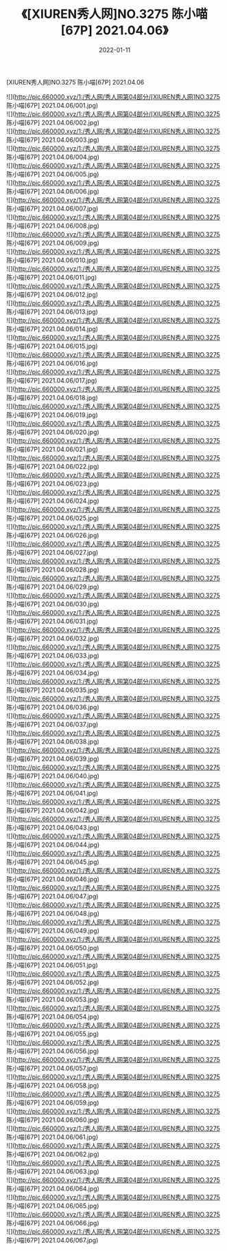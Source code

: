 ﻿---
layout: post
title:  《[XIUREN秀人网]NO.3275 陈小喵[67P] 2021.04.06》
date:   2022-01-11
img: http://pic.660000.xyz/1:/秀人网/秀人网第04部分/[XIUREN秀人网]NO.3275 陈小喵[67P] 2021.04.06/000.jpg
categories: [美女, 清纯, 唯美]
---

[XIUREN秀人网]NO.3275 陈小喵[67P] 2021.04.06

 ![](http://pic.660000.xyz/1:/秀人网/秀人网第04部分/[XIUREN秀人网]NO.3275 陈小喵[67P] 2021.04.06/001.jpg) <br>![](http://pic.660000.xyz/1:/秀人网/秀人网第04部分/[XIUREN秀人网]NO.3275 陈小喵[67P] 2021.04.06/002.jpg) <br>![](http://pic.660000.xyz/1:/秀人网/秀人网第04部分/[XIUREN秀人网]NO.3275 陈小喵[67P] 2021.04.06/003.jpg) <br>![](http://pic.660000.xyz/1:/秀人网/秀人网第04部分/[XIUREN秀人网]NO.3275 陈小喵[67P] 2021.04.06/004.jpg) <br>![](http://pic.660000.xyz/1:/秀人网/秀人网第04部分/[XIUREN秀人网]NO.3275 陈小喵[67P] 2021.04.06/005.jpg) <br>![](http://pic.660000.xyz/1:/秀人网/秀人网第04部分/[XIUREN秀人网]NO.3275 陈小喵[67P] 2021.04.06/006.jpg) <br>![](http://pic.660000.xyz/1:/秀人网/秀人网第04部分/[XIUREN秀人网]NO.3275 陈小喵[67P] 2021.04.06/007.jpg) <br>![](http://pic.660000.xyz/1:/秀人网/秀人网第04部分/[XIUREN秀人网]NO.3275 陈小喵[67P] 2021.04.06/008.jpg) <br>![](http://pic.660000.xyz/1:/秀人网/秀人网第04部分/[XIUREN秀人网]NO.3275 陈小喵[67P] 2021.04.06/009.jpg) <br>![](http://pic.660000.xyz/1:/秀人网/秀人网第04部分/[XIUREN秀人网]NO.3275 陈小喵[67P] 2021.04.06/010.jpg) <br>![](http://pic.660000.xyz/1:/秀人网/秀人网第04部分/[XIUREN秀人网]NO.3275 陈小喵[67P] 2021.04.06/011.jpg) <br>![](http://pic.660000.xyz/1:/秀人网/秀人网第04部分/[XIUREN秀人网]NO.3275 陈小喵[67P] 2021.04.06/012.jpg) <br>![](http://pic.660000.xyz/1:/秀人网/秀人网第04部分/[XIUREN秀人网]NO.3275 陈小喵[67P] 2021.04.06/013.jpg) <br>![](http://pic.660000.xyz/1:/秀人网/秀人网第04部分/[XIUREN秀人网]NO.3275 陈小喵[67P] 2021.04.06/014.jpg) <br>![](http://pic.660000.xyz/1:/秀人网/秀人网第04部分/[XIUREN秀人网]NO.3275 陈小喵[67P] 2021.04.06/015.jpg) <br>![](http://pic.660000.xyz/1:/秀人网/秀人网第04部分/[XIUREN秀人网]NO.3275 陈小喵[67P] 2021.04.06/016.jpg) <br>![](http://pic.660000.xyz/1:/秀人网/秀人网第04部分/[XIUREN秀人网]NO.3275 陈小喵[67P] 2021.04.06/017.jpg) <br>![](http://pic.660000.xyz/1:/秀人网/秀人网第04部分/[XIUREN秀人网]NO.3275 陈小喵[67P] 2021.04.06/018.jpg) <br>![](http://pic.660000.xyz/1:/秀人网/秀人网第04部分/[XIUREN秀人网]NO.3275 陈小喵[67P] 2021.04.06/019.jpg) <br>![](http://pic.660000.xyz/1:/秀人网/秀人网第04部分/[XIUREN秀人网]NO.3275 陈小喵[67P] 2021.04.06/020.jpg) <br>![](http://pic.660000.xyz/1:/秀人网/秀人网第04部分/[XIUREN秀人网]NO.3275 陈小喵[67P] 2021.04.06/021.jpg) <br>![](http://pic.660000.xyz/1:/秀人网/秀人网第04部分/[XIUREN秀人网]NO.3275 陈小喵[67P] 2021.04.06/022.jpg) <br>![](http://pic.660000.xyz/1:/秀人网/秀人网第04部分/[XIUREN秀人网]NO.3275 陈小喵[67P] 2021.04.06/023.jpg) <br>![](http://pic.660000.xyz/1:/秀人网/秀人网第04部分/[XIUREN秀人网]NO.3275 陈小喵[67P] 2021.04.06/024.jpg) <br>![](http://pic.660000.xyz/1:/秀人网/秀人网第04部分/[XIUREN秀人网]NO.3275 陈小喵[67P] 2021.04.06/025.jpg) <br>![](http://pic.660000.xyz/1:/秀人网/秀人网第04部分/[XIUREN秀人网]NO.3275 陈小喵[67P] 2021.04.06/026.jpg) <br>![](http://pic.660000.xyz/1:/秀人网/秀人网第04部分/[XIUREN秀人网]NO.3275 陈小喵[67P] 2021.04.06/027.jpg) <br>![](http://pic.660000.xyz/1:/秀人网/秀人网第04部分/[XIUREN秀人网]NO.3275 陈小喵[67P] 2021.04.06/028.jpg) <br>![](http://pic.660000.xyz/1:/秀人网/秀人网第04部分/[XIUREN秀人网]NO.3275 陈小喵[67P] 2021.04.06/029.jpg) <br>![](http://pic.660000.xyz/1:/秀人网/秀人网第04部分/[XIUREN秀人网]NO.3275 陈小喵[67P] 2021.04.06/030.jpg) <br>![](http://pic.660000.xyz/1:/秀人网/秀人网第04部分/[XIUREN秀人网]NO.3275 陈小喵[67P] 2021.04.06/031.jpg) <br>![](http://pic.660000.xyz/1:/秀人网/秀人网第04部分/[XIUREN秀人网]NO.3275 陈小喵[67P] 2021.04.06/032.jpg) <br>![](http://pic.660000.xyz/1:/秀人网/秀人网第04部分/[XIUREN秀人网]NO.3275 陈小喵[67P] 2021.04.06/033.jpg) <br>![](http://pic.660000.xyz/1:/秀人网/秀人网第04部分/[XIUREN秀人网]NO.3275 陈小喵[67P] 2021.04.06/034.jpg) <br>![](http://pic.660000.xyz/1:/秀人网/秀人网第04部分/[XIUREN秀人网]NO.3275 陈小喵[67P] 2021.04.06/035.jpg) <br>![](http://pic.660000.xyz/1:/秀人网/秀人网第04部分/[XIUREN秀人网]NO.3275 陈小喵[67P] 2021.04.06/036.jpg) <br>![](http://pic.660000.xyz/1:/秀人网/秀人网第04部分/[XIUREN秀人网]NO.3275 陈小喵[67P] 2021.04.06/037.jpg) <br>![](http://pic.660000.xyz/1:/秀人网/秀人网第04部分/[XIUREN秀人网]NO.3275 陈小喵[67P] 2021.04.06/038.jpg) <br>![](http://pic.660000.xyz/1:/秀人网/秀人网第04部分/[XIUREN秀人网]NO.3275 陈小喵[67P] 2021.04.06/039.jpg) <br>![](http://pic.660000.xyz/1:/秀人网/秀人网第04部分/[XIUREN秀人网]NO.3275 陈小喵[67P] 2021.04.06/040.jpg) <br>![](http://pic.660000.xyz/1:/秀人网/秀人网第04部分/[XIUREN秀人网]NO.3275 陈小喵[67P] 2021.04.06/041.jpg) <br>![](http://pic.660000.xyz/1:/秀人网/秀人网第04部分/[XIUREN秀人网]NO.3275 陈小喵[67P] 2021.04.06/042.jpg) <br>![](http://pic.660000.xyz/1:/秀人网/秀人网第04部分/[XIUREN秀人网]NO.3275 陈小喵[67P] 2021.04.06/043.jpg) <br>![](http://pic.660000.xyz/1:/秀人网/秀人网第04部分/[XIUREN秀人网]NO.3275 陈小喵[67P] 2021.04.06/044.jpg) <br>![](http://pic.660000.xyz/1:/秀人网/秀人网第04部分/[XIUREN秀人网]NO.3275 陈小喵[67P] 2021.04.06/045.jpg) <br>![](http://pic.660000.xyz/1:/秀人网/秀人网第04部分/[XIUREN秀人网]NO.3275 陈小喵[67P] 2021.04.06/046.jpg) <br>![](http://pic.660000.xyz/1:/秀人网/秀人网第04部分/[XIUREN秀人网]NO.3275 陈小喵[67P] 2021.04.06/047.jpg) <br>![](http://pic.660000.xyz/1:/秀人网/秀人网第04部分/[XIUREN秀人网]NO.3275 陈小喵[67P] 2021.04.06/048.jpg) <br>![](http://pic.660000.xyz/1:/秀人网/秀人网第04部分/[XIUREN秀人网]NO.3275 陈小喵[67P] 2021.04.06/049.jpg) <br>![](http://pic.660000.xyz/1:/秀人网/秀人网第04部分/[XIUREN秀人网]NO.3275 陈小喵[67P] 2021.04.06/050.jpg) <br>![](http://pic.660000.xyz/1:/秀人网/秀人网第04部分/[XIUREN秀人网]NO.3275 陈小喵[67P] 2021.04.06/051.jpg) <br>![](http://pic.660000.xyz/1:/秀人网/秀人网第04部分/[XIUREN秀人网]NO.3275 陈小喵[67P] 2021.04.06/052.jpg) <br>![](http://pic.660000.xyz/1:/秀人网/秀人网第04部分/[XIUREN秀人网]NO.3275 陈小喵[67P] 2021.04.06/053.jpg) <br>![](http://pic.660000.xyz/1:/秀人网/秀人网第04部分/[XIUREN秀人网]NO.3275 陈小喵[67P] 2021.04.06/054.jpg) <br>![](http://pic.660000.xyz/1:/秀人网/秀人网第04部分/[XIUREN秀人网]NO.3275 陈小喵[67P] 2021.04.06/055.jpg) <br>![](http://pic.660000.xyz/1:/秀人网/秀人网第04部分/[XIUREN秀人网]NO.3275 陈小喵[67P] 2021.04.06/056.jpg) <br>![](http://pic.660000.xyz/1:/秀人网/秀人网第04部分/[XIUREN秀人网]NO.3275 陈小喵[67P] 2021.04.06/057.jpg) <br>![](http://pic.660000.xyz/1:/秀人网/秀人网第04部分/[XIUREN秀人网]NO.3275 陈小喵[67P] 2021.04.06/058.jpg) <br>![](http://pic.660000.xyz/1:/秀人网/秀人网第04部分/[XIUREN秀人网]NO.3275 陈小喵[67P] 2021.04.06/059.jpg) <br>![](http://pic.660000.xyz/1:/秀人网/秀人网第04部分/[XIUREN秀人网]NO.3275 陈小喵[67P] 2021.04.06/060.jpg) <br>![](http://pic.660000.xyz/1:/秀人网/秀人网第04部分/[XIUREN秀人网]NO.3275 陈小喵[67P] 2021.04.06/061.jpg) <br>![](http://pic.660000.xyz/1:/秀人网/秀人网第04部分/[XIUREN秀人网]NO.3275 陈小喵[67P] 2021.04.06/062.jpg) <br>![](http://pic.660000.xyz/1:/秀人网/秀人网第04部分/[XIUREN秀人网]NO.3275 陈小喵[67P] 2021.04.06/063.jpg) <br>![](http://pic.660000.xyz/1:/秀人网/秀人网第04部分/[XIUREN秀人网]NO.3275 陈小喵[67P] 2021.04.06/064.jpg) <br>![](http://pic.660000.xyz/1:/秀人网/秀人网第04部分/[XIUREN秀人网]NO.3275 陈小喵[67P] 2021.04.06/065.jpg) <br>![](http://pic.660000.xyz/1:/秀人网/秀人网第04部分/[XIUREN秀人网]NO.3275 陈小喵[67P] 2021.04.06/066.jpg) <br>![](http://pic.660000.xyz/1:/秀人网/秀人网第04部分/[XIUREN秀人网]NO.3275 陈小喵[67P] 2021.04.06/067.jpg) <br>